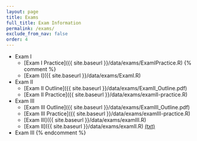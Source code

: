 ```yaml
---
layout: page
title: Exams 
full_title: Exam Information
permalink: /exams/
exclude_from_nav: false
order: 4
---
```

* Exam I
    * [Exam I Practice]({{ site.baseurl }}/data/exams/ExamIPractice.R)
{% comment %}
	* [Exam I]({{ site.baseurl }}/data/exams/ExamI.R)
* Exam II
	* [Exam II Outline]({{ site.baseurl }}/data/exams/ExamII_Outline.pdf)
	* [Exam II Practice]({{ site.baseurl }}/data/exams/examII-practice.R)
* Exam III
    * [Exam III Outline]({{ site.baseurl }}/data/exams/ExamIII_Outline.pdf)
	* [Exam III Practice]({{ site.baseurl }}/data/exams/examIII-practice.R)
	* [Exam III]({{ site.baseurl }}/data/exams/examIII.R)
	* [Exam II]({{ site.baseurl }}/data/exams/examII.R) [(txt)](http://pastebin.com/raw/5i4N7Nj2)
* Exam III
{% endcomment %}
